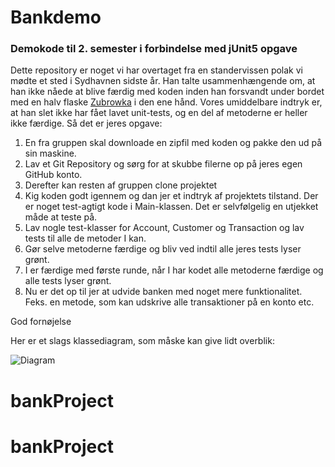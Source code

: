 # Bankdemo

### Demokode til 2. semester i forbindelse med jUnit5 opgave

Dette repository er noget vi har overtaget fra en standervissen polak vi mødte et sted i Sydhavnen sidste år. 
Han talte usammenhængende om, at han ikke nåede at blive færdig med koden inden han forsvandt under bordet med en halv flaske [Zubrowka](https://purevodka.dk/shop/zubrowka-vodka/) i den ene hånd.
Vores umiddelbare indtryk er, at han slet ikke har fået lavet unit-tests, og en del af metoderne er heller ikke færdige. Så det er jeres opgave:

1. En fra gruppen skal downloade en zipfil med koden og pakke den ud på sin maskine. 
2. Lav et Git Repository og sørg for at skubbe filerne op på jeres egen GitHub konto.
3. Derefter kan resten af gruppen clone projektet
4. Kig koden godt igennem og dan jer et indtryk af projektets tilstand. Der er noget test-agtigt kode i Main-klassen. Det er selvfølgelig en utjekket måde at teste på.
5. Lav nogle test-klasser for Account, Customer og Transaction og lav tests til alle de metoder I kan.
6. Gør selve metoderne færdige og bliv ved indtil alle jeres tests lyser grønt.
7. I er færdige med første runde, når I har kodet alle metoderne færdige og alle tests lyser grønt.
8. Nu er det op til jer at udvide banken med noget mere funktionalitet. Feks. en metode, som kan udskrive alle transaktioner på en konto etc.

God fornøjelse

Her er et slags klassediagram, som måske kan give lidt overblik:

![Diagram](src/main/resources/diagram.png)
# bankProject
# bankProject

